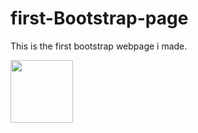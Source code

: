 # first-Bootstrap-page
 This is the first bootstrap webpage i made.


<img src="[![Screenshot](bootstrapPage1.png)" height="100" width="100"/>

